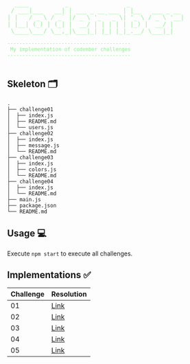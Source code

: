 <pre style="color:lightgreen">
  ____          _                _               
 / ___|___   __| | ___ _ __ ___ | |__   ___ _ __ 
| |   / _ \ / _` |/ _ \ '_ ` _ \| '_ \ / _ \ '__|
| |__| (_) | (_| |  __/ | | | | | |_) |  __/ |
 \____\___/ \__,_|\___|_| |_| |_|_.__/ \___|_|
<small>
-----------------------------------------
 My implementation of codember challenges
-----------------------------------------
</small>
</pre>

## Skeleton 🗂️
```
.
├── challenge01
│  ├── index.js
│  ├── README.md
│  └── users.js
├── challenge02
│  ├── index.js
│  ├── message.js
│  └── README.md
├── challenge03
│  ├── index.js
│  ├── colors.js
│  └── README.md
├── challenge04
│  ├── index.js
│  └── README.md
├── main.js
├── package.json
└── README.md
```

## Usage 💻
Execute `npm start` to execute all challenges.

## Implementations ✅
| Challenge | Resolution |
| --- | --- |
| 01 | [Link](challenge01/) |
| 02 | [Link](challenge02/) |
| 03 | [Link](challenge03/) |
| 04 | [Link](challenge04/) |
| 05 | [Link](challenge05/) |